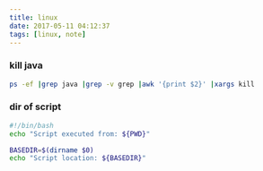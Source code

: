 ```yaml
---
title: linux
date: 2017-05-11 04:12:37
tags: [linux, note]
---
```

### kill java
```bash
ps -ef |grep java |grep -v grep |awk '{print $2}' |xargs kill
```
### dir of script
```bash
#!/bin/bash
echo "Script executed from: ${PWD}"

BASEDIR=$(dirname $0)
echo "Script location: ${BASEDIR}"
```

